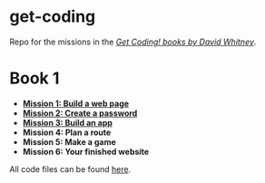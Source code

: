# get-coding
Repo for the missions in the [*Get Coding! books by David Whitney*](https://getcodingkids.com/).

# Book 1

* [**Mission 1: Build a web page**](https://jellypuff.github.io/get-coding/Coding/Mission1.html)
* [**Mission 2: Create a password**](https://jellypuff.github.io/get-coding/Coding/Mission2.html)
* [**Mission 3: Build an app**](https://jellypuff.github.io/get-coding/Coding/Mission3.html)
* **Mission 4: Plan a route**
* **Mission 5: Make a game**
* **Mission 6: Your finished website**

All code files can be found [here](https://github.com/jellypuff/get-coding/tree/main/Coding).
